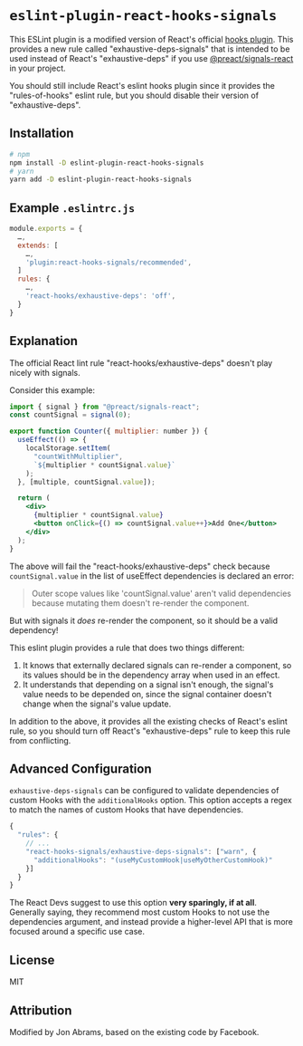 # `eslint-plugin-react-hooks-signals`

This ESLint plugin is a modified version of React's official [hooks plugin](https://github.com/facebook/react/tree/main/packages/eslint-plugin-react-hooks). This provides a new rule called "exhaustive-deps-signals" that is intended to be used instead of React's "exhaustive-deps" if you use [@preact/signals-react](https://github.com/preactjs/signals/tree/main/packages/react) in your project.

You should still include React's eslint hooks plugin since it provides the "rules-of-hooks" eslint rule, but you should disable their version of "exhaustive-deps".

## Installation

```sh
# npm
npm install -D eslint-plugin-react-hooks-signals
# yarn
yarn add -D eslint-plugin-react-hooks-signals
```

## Example `.eslintrc.js`

```js
module.exports = {
  …,
  extends: [
    …,
    'plugin:react-hooks-signals/recommended',
  ]
  rules: {
    …,
    'react-hooks/exhaustive-deps': 'off',
  }
}
```

## Explanation

The official React lint rule "react-hooks/exhaustive-deps" doesn't play nicely with signals.

Consider this example:

```jsx
import { signal } from "@preact/signals-react";
const countSignal = signal(0);

export function Counter({ multiplier: number }) {
  useEffect(() => {
    localStorage.setItem(
      "countWithMultiplier",
      `${multiplier * countSignal.value}`
    );
  }, [multiple, countSignal.value]);

  return (
    <div>
      {multiplier * countSignal.value}
      <button onClick={() => countSignal.value++}>Add One</button>
    </div>
  );
}
```

The above will fail the "react-hooks/exhaustive-deps" check because `countSignal.value` in the list of useEffect dependencies is declared an error:

> Outer scope values like 'countSignal.value' aren't valid dependencies because mutating them doesn't re-render the component.

But with signals it _does_ re-render the component, so it should be a valid dependency!

This eslint plugin provides a rule that does two things different:

1. It knows that externally declared signals can re-render a component, so its values should be in the dependency array when used in an effect.
2. It understands that depending on a signal isn't enough, the signal's value needs to be depended on, since the signal container doesn't change when the signal's value update.

In addition to the above, it provides all the existing checks of React's eslint rule, so you should turn off React's "exhaustive-deps" rule to keep this rule from conflicting.

## Advanced Configuration

`exhaustive-deps-signals` can be configured to validate dependencies of custom Hooks with the `additionalHooks` option.
This option accepts a regex to match the names of custom Hooks that have dependencies.

```js
{
  "rules": {
    // ...
    "react-hooks-signals/exhaustive-deps-signals": ["warn", {
      "additionalHooks": "(useMyCustomHook|useMyOtherCustomHook)"
    }]
  }
}
```

The React Devs suggest to use this option **very sparingly, if at all**. Generally saying, they recommend most custom Hooks to not use the dependencies argument, and instead provide a higher-level API that is more focused around a specific use case.

## License

MIT

## Attribution

Modified by Jon Abrams, based on the existing code by Facebook.
